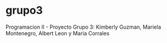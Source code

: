 # grupo3
Programacion II - Proyecto Grupo 3: Kimberly Guzman, Mariela Montenegro, Albert Leon y Maria Corrales
